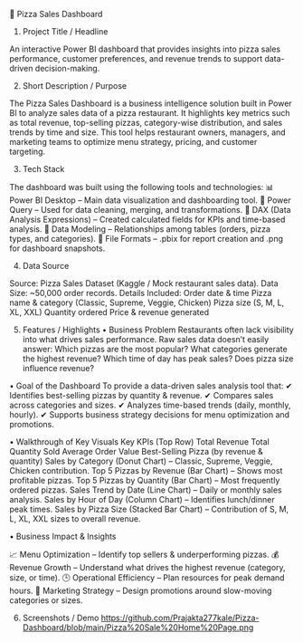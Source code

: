 
🍕 Pizza Sales Dashboard
1. Project Title / Headline

An interactive Power BI dashboard that provides insights into pizza sales performance, customer preferences, and revenue trends to support data-driven decision-making.

2. Short Description / Purpose

The Pizza Sales Dashboard is a business intelligence solution built in Power BI to analyze sales data of a pizza restaurant. It highlights key metrics such as total revenue, top-selling pizzas, category-wise distribution, and sales trends by time and size. This tool helps restaurant owners, managers, and marketing teams to optimize menu strategy, pricing, and customer targeting.

3. Tech Stack

The dashboard was built using the following tools and technologies:
📊 Power BI Desktop – Main data visualization and dashboarding tool.
📂 Power Query – Used for data cleaning, merging, and transformations.
🧠 DAX (Data Analysis Expressions) – Created calculated fields for KPIs and time-based analysis.
📝 Data Modeling – Relationships among tables (orders, pizza types, and categories).
📁 File Formats – .pbix for report creation and .png for dashboard snapshots.

4. Data Source

Source: Pizza Sales Dataset (Kaggle / Mock restaurant sales data).
Data Size: ~50,000 order records.
Details Included:
Order date & time
Pizza name & category (Classic, Supreme, Veggie, Chicken)
Pizza size (S, M, L, XL, XXL)
Quantity ordered
Price & revenue generated

5. Features / Highlights
• Business Problem
Restaurants often lack visibility into what drives sales performance. Raw sales data doesn’t easily answer:
Which pizzas are the most popular?
What categories generate the highest revenue?
Which time of day has peak sales?
Does pizza size influence revenue?

• Goal of the Dashboard
To provide a data-driven sales analysis tool that:
✔ Identifies best-selling pizzas by quantity & revenue.
✔ Compares sales across categories and sizes.
✔ Analyzes time-based trends (daily, monthly, hourly).
✔ Supports business strategy decisions for menu optimization and promotions.

• Walkthrough of Key Visuals
Key KPIs (Top Row)
Total Revenue
Total Quantity Sold
Average Order Value
Best-Selling Pizza (by revenue & quantity)
Sales by Category (Donut Chart) – Classic, Supreme, Veggie, Chicken contribution.
Top 5 Pizzas by Revenue (Bar Chart) – Shows most profitable pizzas.
Top 5 Pizzas by Quantity (Bar Chart) – Most frequently ordered pizzas.
Sales Trend by Date (Line Chart) – Daily or monthly sales analysis.
Sales by Hour of Day (Column Chart) – Identifies lunch/dinner peak times.
Sales by Pizza Size (Stacked Bar Chart) – Contribution of S, M, L, XL, XXL sizes to overall revenue.

• Business Impact & Insights

📈 Menu Optimization – Identify top sellers & underperforming pizzas.
💰 Revenue Growth – Understand what drives the highest revenue (category, size, or time).
🕒 Operational Efficiency – Plan resources for peak demand hours.
🎯 Marketing Strategy – Design promotions around slow-moving categories or sizes.

6. Screenshots / Demo
   https://github.com/Prajakta277kale/Pizza-Dashboard/blob/main/Pizza%20Sale%20Home%20Page.png
   




